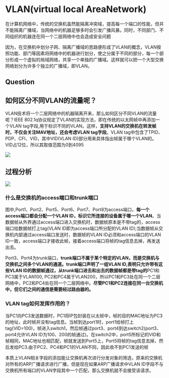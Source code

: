 # VLAN(virtual local AreaNetwork)

在计算机网络中，传统的交换机虽然能隔离冲突域，提高每一个端口的性能，但并不能隔离广播域，当网络中的机器足够多时会引发广播风暴。同时，不同部门、不同组织的机器连在同一个二层网络中也会造成安全问题

因为，在交换机中划分子网、隔离广播域的思路便形成了VLAN的概念，VLAN按照功能、部门等因素将网络中的机器进行划分，使之分属于不同的部分，每一个部分形成一个虚拟的局域网络，共享一个单独的广播域。这样就可以把一个大型交换网络划分为许多个独立的广播域，即VLAN。

## Question



## 如何区分不同VLAN的流量呢？

VLAN技术将一个二层网络中的机器隔离开来，那么如何区分不同VLAN的流量呢？IEEE 802.1q协议规定了VLAN的实现方法，即在传统的以太网帧中再添加一个VLAN tag字段,用于标识不同的VLAN。这样，**支持VLAN的交换机在转发帧时，不仅会关注MAV地址，还会考虑VLAN tag字段**。VLAN tag中包含了TPID、PDP、CFI、VID，其中VID(VLAN ID)部分用来具体指出帧属于哪个VLAN的。VID占12位，所以其取值范围为0到4095

![](https://img-blog.csdnimg.cn/img_convert/0a75b419995199664eabd3dd8432244c.png)

## 过程分析


![](https://img-blog.csdnimg.cn/1f9852ddc5754ea3903030dec045f349.png?x-oss-process=image/watermark,type_d3F5LXplbmhlaQ,shadow_50,text_Q1NETiBATXl5U29waGlh,size_20,color_FFFFFF,t_70,g_se,x_16)


### 什么是交换机的access端口和trunk端口

图中,Port1、Port2、Port5、Port6、Port7、Port8为access端口，**每一个access端口都会分配一个VLAN ID，标识它所连接的设备属于哪一个VLAN**。当数据帧从外界通过access端口进入交换机时，数据帧原本是不带tag的，access端口给数据帧打上tag(VLAN ID即为access端口所分配的VLAN ID);当数据帧从交换机内部通过access端口发送时，数据帧的VLAN ID必须和access端口的VLAN ID一致，access端口才接收此帧，接着access端口将帧的tag信息去掉，再发送出去。

Port3、Port4为trunk端口，**trunk端口不属于某个特定的VLAN，而是交换机与交换机之间多个VLAN的通道。trunk端口声明了一组VLAN ID,表明只允许带有这些VLAN  ID的数据帧通过，从trunk端口进去和出去的数据帧都是带tag的**PC1和PC3属于VLAN100, PC2和PC4属于VLAN200，所以PC1和PC3处在同一个二层网络中，PC2和PC4处在同一个二层网络中。**尽管PC1和PC2连接在同一台交换机中，但它们之间的通信是需要经过路由器的。**

### VLAN tag如何发挥作用的？

当PC1向PC3发送数据时，PC1将IP包封装在以太帧中，帧的目的MAC地址为PC3的地址，此时帧并没有tag信息。当帧到达port1时，port1给帧打上tag(VID=100)，帧进入switch1，然后帧通过port3、port4到达switch2(port3、port4允许VLAN ID为100、200的帧通过)。在switch2中，port5所标记的VID和帧相同，MAC地址也相匹配，帧就发送到Port5上，Port5将帧的tag信息去掉，然后发给PC3.由于PC2、PC4和PC1的VLAN不同，因此收不到PC1发送的帧

本质上VLAN相关字段的添加能让交换机再次进行分发对象的筛选，原来的交换机对所有的ARP广播请求进行广播，但是现在如果ARP广播请求中VLAN ID字段不与交换机所有端口的VLAN字段其中一个匹配，那么交换机就不会接受该请求。